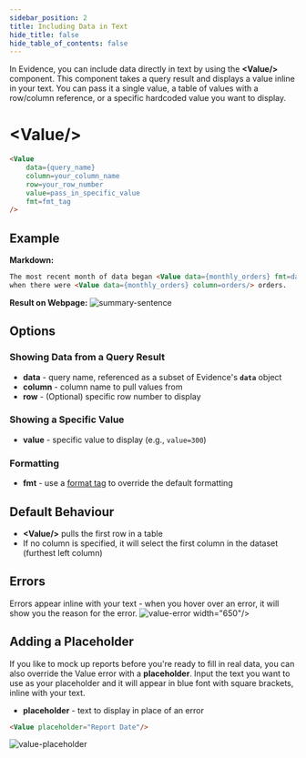 ```yaml
---
sidebar_position: 2
title: Including Data in Text
hide_title: false
hide_table_of_contents: false
---
```


In Evidence, you can include data directly in text by using the **<span class="gradient">&lt;Value/></span>** component. This component takes a query result and displays a value inline in your text. You can pass it a single value, a table of values with a row/column reference, or a specific hardcoded value you want to display.

<h1 class="community-header"><span class="gradient">&lt;Value/></span></h1>

```markdown
<Value 
    data={query_name} 
    column=your_column_name
    row=your_row_number
    value=pass_in_specific_value
    fmt=fmt_tag
/>
```

## Example

**Markdown:**

```markdown
The most recent month of data began <Value data={monthly_orders} fmt=date/>,
when there were <Value data={monthly_orders} column=orders/> orders.
```

**Result on Webpage:**
![summary-sentence](/img/tutorial-img/needful-things-value-in-text-nowindow.png)

## Options

### Showing Data from a Query Result
* **data** - query name, referenced as a subset of Evidence's **`data`** object
* **column** - column name to pull values from
* **row** - (Optional) specific row number to display

### Showing a Specific Value
* **value** - specific value to display (e.g., `value=300`)

### Formatting
* **fmt** - use a [format tag](/features/queries/number-formatting) to override the default formatting

## Default Behaviour
* **<span class="gradient">&lt;Value/></span>** pulls the first row in a table
* If no column is specified, it will select the first column in the dataset (furthest left column)

## Errors
Errors appear inline with your text - when you hover over an error, it will show you the reason for the error.
![value-error](/img/value-error.gif) width="650"/>

## Adding a Placeholder
If you like to mock up reports before you're ready to fill in real data, you can also override the Value error with a **placeholder**. Input the text you want to use as your placeholder and it will appear in blue font with square brackets, inline with your text.

* **placeholder** - text to display in place of an error

```markdown
<Value placeholder="Report Date"/>
```

![value-placeholder](/img/value-placeholder.png)




